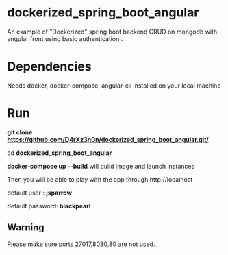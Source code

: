 # dockerized_spring_boot_angular
An example of  "Dockerized" spring boot backend CRUD on mongodb with angular front using basic authentication .
# Dependencies
Needs docker, docker-compose, angular-cli installed on your local machine
# Run
**git clone  https://github.com/D4rXz3n0n/dockerized_spring_boot_angular.git/**

cd **dockerized_spring_boot_angular**

**docker-compose up --build** will build image and launch instances

Then you will be able to play with the app through http://localhost

default user : **jsparrow**

default password: **blackpearl**

## Warning
Please make sure ports 27017,8080,80 are not used.
